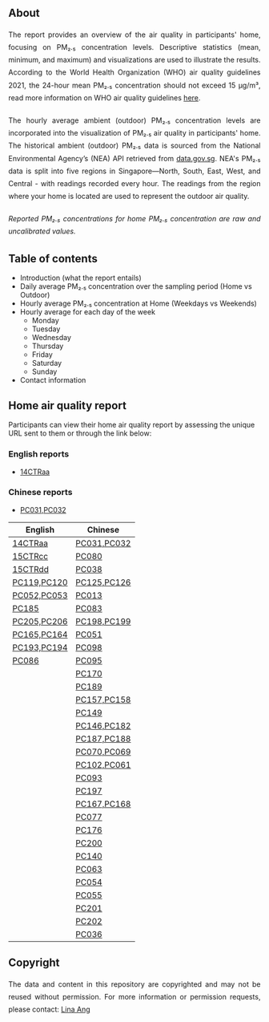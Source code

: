 ## About
<div style="text-align: justify; line-height: 1.8; margin-bottom: 20px;">
The report provides an overview of the air quality in participants' home, focusing on PM₂.₅ concentration levels. Descriptive statistics (mean, minimum, and maximum) and visualizations are used to illustrate the results. According to the World Health Organization (WHO) air quality guidelines 2021, the 24-hour mean PM₂.₅ concentration should not exceed 15 µg/m³, read more information on WHO air quality guidelines <a href="https://www.who.int/news-room/feature-stories/detail/what-are-the-who-air-quality-guidelines" target="_blank">here</a>.
</div>

<div style="text-align: justify; line-height: 1.8; margin-bottom: 20px;">
The hourly average ambient (outdoor) PM₂.₅ concentration levels are incorporated into the visualization of PM₂.₅ air quality in participants' home. The historical ambient (outdoor) PM₂.₅ data is sourced from the National Environmental Agency’s (NEA) API retrieved from <a href="https://data.gov.sg/datasets/d_e1058d6974c877257e32048ab128ad83/view#tag/default/GET/pm25" target="_blank">data.gov.sg</a>. NEA's PM₂.₅ data is split into five regions in Singapore—North, South, East, West, and Central - with readings recorded every hour. The readings from the region where your home is located are used to represent the outdoor air quality.
</div>

<div style="text-align: justify; line-height: 1.8; margin-bottom: 20px; font-style: italic;">
Reported PM₂.₅ concentrations for home PM₂.₅ concentration are raw and uncalibrated values.
</div>

## Table of contents
- Introduction (what the report entails)
- Daily average PM₂.₅ concentration over the sampling period (Home vs Outdoor)
- Hourly average PM₂.₅ concentration at Home (Weekdays vs Weekends)
- Hourly average for each day of the week
  - Monday
  - Tuesday
  - Wednesday
  - Thursday
  - Friday
  - Saturday
  - Sunday
- Contact information

## Home air quality report 
Participants can view their home air quality report by assessing the unique URL sent to them or through the link below:  
### English reports
- <a href="https://linaang.github.io/home-air-quality-reports/14CTRaa.html">14CTRaa</a>

### Chinese reports
- <a href="https://linaang.github.io/home-air-quality-reports/PC031_PC032.html">PC031,PC032</a>

<table>
<thead>
<tr>
<th>English</th>
<th>Chinese</th>
</tr>
</thead>
<tbody>
<tr>
<td><a href="https://linaang.github.io/home-air-quality-reports/14CTRaa.html">14CTRaa</a></td>
<td><a href="https://linaang.github.io/home-air-quality-reports/PC031_PC032.html">PC031,PC032</a></td>
</tr>
<tr>
<td><a href="https://linaang.github.io/home-air-quality-reports/15CTRcc.html">15CTRcc</a></td>
<td><a href="https://linaang.github.io/home-air-quality-reports/PC080.html">PC080</a></td>
</tr>
<tr>
<td><a href="https://linaang.github.io/home-air-quality-reports/15CTRdd.html">15CTRdd</a></td>
<td><a href="https://linaang.github.io/home-air-quality-reports/PC038.html">PC038</a></td>
</tr>
<tr>
<td><a href="https://linaang.github.io/home-air-quality-reports/PC119_PC120.html">PC119,PC120</a></td>
<td><a href="https://linaang.github.io/home-air-quality-reports/PC125_PC126.html">PC125,PC126</a></td>
</tr>
<tr>
<td><a href="https://linaang.github.io/home-air-quality-reports/PC052_PC053.html">PC052,PC053</a></td>
<td><a href="https://linaang.github.io/home-air-quality-reports/PC013.html">PC013</a></td>
</tr>
<tr>
<td><a href="https://linaang.github.io/home-air-quality-reports/PC185.html">PC185</a></td>
<td><a href="https://linaang.github.io/home-air-quality-reports/PC083.html">PC083</a></td>
</tr>
<tr>
<td><a href="https://linaang.github.io/home-air-quality-reports/PC205_PC206.html">PC205,PC206</a></td>
<td><a href="https://linaang.github.io/home-air-quality-reports/PC198_PC199.html">PC198,PC199</a></td>
</tr>
<tr>
<td><a href="https://linaang.github.io/home-air-quality-reports/PC165_PC164.html">PC165,PC164</a></td>
<td><a href="https://linaang.github.io/home-air-quality-reports/PC051.html">PC051</a></td>
</tr>
<tr>
<td><a href="https://linaang.github.io/home-air-quality-reports/PC193_PC194.html">PC193,PC194</a></td>
<td><a href="https://linaang.github.io/home-air-quality-reports/PC098.html">PC098</a></td>
</tr>
<tr>
<td><a href="https://linaang.github.io/home-air-quality-reports/PC086.html">PC086</a></td>
<td><a href="https://linaang.github.io/home-air-quality-reports/PC095.html">PC095</a></td>
</tr>
<tr>
<td></td>
<td><a href="https://linaang.github.io/home-air-quality-reports/PC170.html">PC170</a></td>
</tr>
<tr>
<td></td>
<td><a href="https://linaang.github.io/home-air-quality-reports/PC189.html">PC189</a></td>
</tr>
<tr>
<td></td>
<td><a href="https://linaang.github.io/home-air-quality-reports/PC157_PC158.html">PC157,PC158</a></td>
</tr>
<tr>
<td></td>
<td><a href="https://linaang.github.io/home-air-quality-reports/PC149.html">PC149</a></td>
</tr>
<tr>
<td></td>
<td><a href="https://linaang.github.io/home-air-quality-reports/PC146_PC182.html">PC146,PC182</a></td>
</tr>
<tr>
<td></td>
<td><a href="https://linaang.github.io/home-air-quality-reports/PC187_PC188.html">PC187,PC188</a></td>
</tr>
<tr>
<td></td>
<td><a href="https://linaang.github.io/home-air-quality-reports/PC070_PC069.html">PC070,PC069</a></td>
</tr>
<tr>
<td></td>
<td><a href="https://linaang.github.io/home-air-quality-reports/PC102_PC061.html">PC102,PC061</a></td>
</tr>
<tr>
<td></td>
<td><a href="https://linaang.github.io/home-air-quality-reports/PC093.html">PC093</a></td>
</tr>
<tr>
<td></td>
<td><a href="https://linaang.github.io/home-air-quality-reports/PC197.html">PC197</a></td>
</tr>
<tr>
<td></td>
<td><a href="https://linaang.github.io/home-air-quality-reports/PC167_PC168.html">PC167,PC168</a></td>
</tr>
<tr>
<td></td>
<td><a href="https://linaang.github.io/home-air-quality-reports/PC077.html">PC077</a></td>
</tr>
<tr>
<td></td>
<td><a href="https://linaang.github.io/home-air-quality-reports/PC176.html">PC176</a></td>
</tr>
<tr>
<td></td>
<td><a href="https://linaang.github.io/home-air-quality-reports/PC200.html">PC200</a></td>
</tr>
<tr>
<td></td>
<td><a href="https://linaang.github.io/home-air-quality-reports/PC140.html">PC140</a></td>
</tr>
<tr>
<td></td>
<td><a href="https://linaang.github.io/home-air-quality-reports/PC063.html">PC063</a></td>
</tr>
<tr>
<td></td>
<td><a href="https://linaang.github.io/home-air-quality-reports/PC054.html">PC054</a></td>
</tr>
<tr>
<td></td>
<td><a href="https://linaang.github.io/home-air-quality-reports/PC055.html">PC055</a></td>
</tr>
<tr>
<td></td>
<td><a href="https://linaang.github.io/home-air-quality-reports/PC201.html">PC201</a></td>
</tr>
<tr>
<td></td>
<td><a href="https://linaang.github.io/home-air-quality-reports/PC202.html">PC202</a></td>
</tr>
<tr>
<td></td>
<td><a href="https://linaang.github.io/home-air-quality-reports/PC036.html">PC036</a></td>
</tr>
</tbody>
</table>
  
## Copyright
<div style="text-align: justify; line-height: 1.8; margin-bottom: 20px;">
The data and content in this repository are copyrighted and may not be reused without permission. For more information or permission requests, please contact: <a href="mailto:ephanli@nus.edu.sg">Lina Ang</a>
</div>
